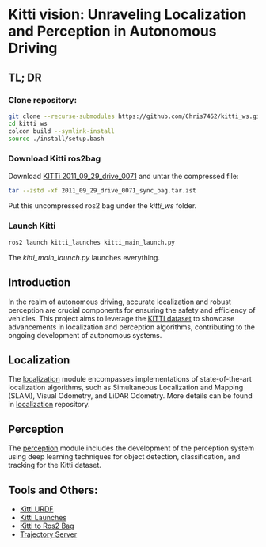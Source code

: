 # Kitti vision: Unraveling Localization and Perception in Autonomous Driving

## TL; DR
### Clone repository:
```bash
git clone --recurse-submodules https://github.com/Chris7462/kitti_ws.git
cd kitti_ws
colcon build --symlink-install
source ./install/setup.bash
```
### Download Kitti ros2bag
Download [KITTi 2011\_09\_29\_drive\_0071](https://drive.google.com/file/d/1PZ7xIgH5Ja_kpzbRrAyZVJ_6ojxR6btw/view?usp=drive_link) and untar the compressed file:

```bash
tar --zstd -xf 2011_09_29_drive_0071_sync_bag.tar.zst
```
Put this uncompressed ros2 bag under the *kitti_ws* folder.

### Launch Kitti
```bash
ros2 launch kitti_launches kitti_main_launch.py
```
The *kitti\_main\_launch.py* launches everything.


## Introduction
In the realm of autonomous driving, accurate localization and robust perception are crucial components for ensuring the safety and efficiency of vehicles. This project aims to leverage the [KITTI dataset](https://www.cvlibs.net/datasets/kitti/setup.php) to showcase advancements in localization and perception algorithms, contributing to the ongoing development of autonomous systems.

## Localization
The [localization](https://github.com/Chris7462/localization) module encompasses implementations of state-of-the-art localization algorithms, such as Simultaneous Localization and Mapping (SLAM), Visual Odometry, and LiDAR Odometry. More details can be found in [localization](https://github.com/Chris7462/localization) repository.

<!--
* Implement state-of-the-art localization algorithms, such as Simultaneous Localization and Mapping (SLAM), Visual Odometry, of LiDAR Odometry, using the KITTI dataset.
* Evaluate the performance of the localization system in different scenarios, including urban environments, highways, and challenging weather conditions.
* Visualize and analyze the accuracy and robustness of the localization algorithm through metrics like trajectory error, pose estimation, and consistency.
-->

## Perception
The [perception](https://github.com/Chris7462/perception) module includes the development of the perception system using deep learning techniques for object detection, classification, and tracking for the Kitti dataset.
<!--
* Utilize convolutional neural networks (CNNs) or other relevant models to identify and track objects such as vehicles, pedestrians, and cyclists.
* Assess the performance of the perception system by measuring metrics like precision, recall, and F1 score, and evaluate its generalization across diverse scenes.
-->

## Tools and Others:
* [Kitti URDF](https://github.com/Chris7462/kitti_urdf)
* [Kitti Launches](https://github.com/Chris7462/kitti_launches)
* [Kitti to Ros2 Bag](https://github.com/Chris7462/ros2_kitti_publishers)
* [Trajectory Server](https://github.com/Chris7462/trajectory_server)
